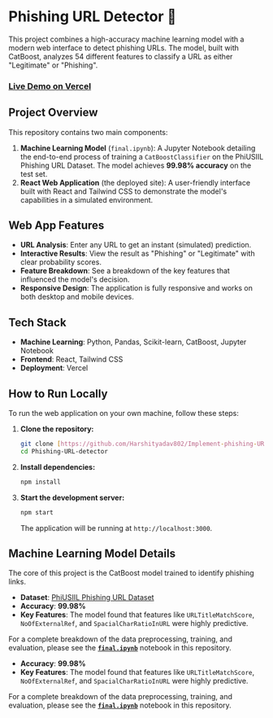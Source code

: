 # Phishing URL Detector 🎣

This project combines a high-accuracy machine learning model with a modern web interface to detect phishing URLs. The model, built with CatBoost, analyzes 54 different features to classify a URL as either "Legitimate" or "Phishing".

### **[Live Demo on Vercel](https://phishing-url-detector-neon.vercel.app/)** 



## Project Overview

This repository contains two main components:

1.  **Machine Learning Model** (`final.ipynb`): A Jupyter Notebook detailing the end-to-end process of training a `CatBoostClassifier` on the PhiUSIIL Phishing URL Dataset. The model achieves **99.98% accuracy** on the test set.
2.  **React Web Application** (the deployed site): A user-friendly interface built with React and Tailwind CSS to demonstrate the model's capabilities in a simulated environment.

##  Web App Features

* **URL Analysis**: Enter any URL to get an instant (simulated) prediction.
* **Interactive Results**: View the result as "Phishing" or "Legitimate" with clear probability scores.
* **Feature Breakdown**: See a breakdown of the key features that influenced the model's decision.
* **Responsive Design**: The application is fully responsive and works on both desktop and mobile devices.
  
## Tech Stack

* **Machine Learning**: Python, Pandas, Scikit-learn, CatBoost, Jupyter Notebook
* **Frontend**: React, Tailwind CSS
* **Deployment**: Vercel

##  How to Run Locally

To run the web application on your own machine, follow these steps:

1.  **Clone the repository:**
    ```bash
    git clone [https://github.com/Harshityadav802/Implement-phishing-URL-detection-application.git](https://github.com/Harshityadav802/Phishing-URL-Detector.git)
    cd Phishing-URL-detector
    ```

2.  **Install dependencies:**
    ```bash
    npm install
    ```

3.  **Start the development server:**
    ```bash
    npm start
    ```
    The application will be running at `http://localhost:3000`.

## Machine Learning Model Details

The core of this project is the CatBoost model trained to identify phishing links.

* **Dataset**: [PhiUSIIL Phishing URL Dataset](https://archive.ics.uci.edu/dataset/967/phiusiil+phishing+url+dataset)
* **Accuracy**: **99.98%**
* **Key Features**: The model found that features like `URLTitleMatchScore`, `NoOfExternalRef`, and `SpacialCharRatioInURL` were highly predictive.

For a complete breakdown of the data preprocessing, training, and evaluation, please see the [**`final.ipynb`**](https://github.com/Harshityadav802/Phishing-URL-detector/blob/main/final.ipynb) notebook in this repository.

* **Accuracy**: **99.98%**
* **Key Features**: The model found that features like `URLTitleMatchScore`, `NoOfExternalRef`, and `SpacialCharRatioInURL` were highly predictive.

For a complete breakdown of the data preprocessing, training, and evaluation, please see the [**`final.ipynb`**](https://github.com/Harshityadav802/Phishing-URL-detector/blob/main/final.ipynb) notebook in this repository.

